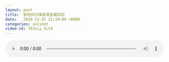 ```yaml
---
layout: post
title:  犹他州沙漠发现金属巨石
date:   2020-11-25 21:10:09 +0800
categories: solidot
video-id: 7DJsLy_SLt4
---
```


<audio id="youtube" style="width: 100%;" video-id="7DJsLy_SLt4" controls></audio>

<script async type="text/javascript" src="/audio.js"></script>

